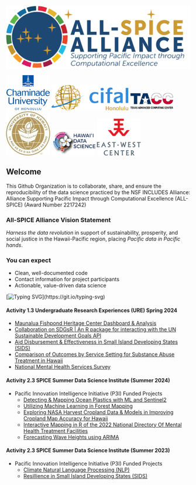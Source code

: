 

<p align="center">
  <img width="600" src="../SpiceLogo1.png">
</p>

<img src="../cuh_logo.png" width="120" /> <img src="../cifal_logo.png" width="210" /> <img src="../tacc_logo.png" width="120" /> <img src="../uh_logo.png" width="120" /> <img src="../hidsi_logo.png" width="120" /> <img src="../east_west_logo.png" width="120" /> 

## Welcome

This Github Organization is to collaborate, share, and ensure the reproducibility of the data science practiced by the NSF INCLUDES Alliance: Alliance Supporting Pacific Impact through Computational Excellence (ALL-SPICE) (Award Number 2217242)

### All-SPICE Alliance Vision Statement

*Harness the data revolution* in support of sustainability, prosperity, and social justice in the Hawaii-Pacific region, placing *Pacific data in Pacific hands*.


### You can expect 

  - Clean, well-documented code
  - Contact information for project participants
  - Actionable, value-driven data science


[![Typing SVG](https://readme-typing-svg.demolab.com/?font=Montserrat+Alternates&weight=500&size=50&pause=1000&color=2980B9&center=true&vCenter=true&width=1500&height=120&lines=Click+on+Links+to+Project+Videos,+Data,+and+Code+Below!)](https://git.io/typing-svg) 



#### Activity 1.3 Undergraduate Research Experiences (URE) Spring 2024
- [Maunalua Fishpond Heritage Center Dashboard & Analysis](https://github.com/NSF-ALL-SPICE-Alliance/MFHC)
- [Collaboration on SDGsR | An R package for interacting with the UN Sustainable Development Goals API](https://github.com/DrMattG/SDGsR)
- [Aid Disbursement & Effectiveness in Small Island Developing States (SIDS)](https://github.com/NSF-ALL-SPICE-Alliance/CIFAL-Honolulu-ROI-SIDS)
- [Comparison of Outcomes by Service Setting for Substance Abuse Treatment in Hawaii](https://github.com/NSF-ALL-SPICE-Alliance/CDC-Treatment-ML)
- [National Mental Health Services Survey](https://github.com/kbenozat/MH-NHSS)


#### Activity 2.3 SPICE Summer Data Science Institute (Summer 2024)
- Pacific Innovation Intelligence Initiative (P3I) Funded Projects
  - [Detecting & Mapping Ocean Plastics with ML and Sentinel2](https://github.com/NSF-ALL-SPICE-Alliance/marine-debris-ML)
  - [Utilizing Machine Learning in Forest Mapping](https://github.com/NSF-ALL-SPICE-Alliance/forest-mapping)
  - [Exploring NASA Harvest Cropland Data & Models in Improving Cropland Map Accuracy for Hawaii](https://github.com/NSF-ALL-SPICE-Alliance/cropland-mapping)
  - [Interactive Mapping in R of the 2022 National Directory Of Mental Health Treatment Facilities](https://github.com/NSF-ALL-SPICE-Alliance/geo-facility-ml?tab=readme-ov-file)
  - [Forecasting Wave Heights using ARIMA](https://github.com/NSF-ALL-SPICE-Alliance/arima-wave) 


#### Activity 2.3 SPICE Summer Data Science Institute (Summer 2023)
- Pacific Innovation Intelligence Initiative (P3I) Funded Projects
  - [Climate Natural Language Processing (NLP)](https://github.com/NSF-ALL-SPICE-Alliance/SPICE-P3I-Climate-Health-NLP)
  - [Resillience in Small Island Developing States (SIDS)](https://github.com/NSF-ALL-SPICE-Alliance/SPICE-P3I-SIDS-Resillience)



